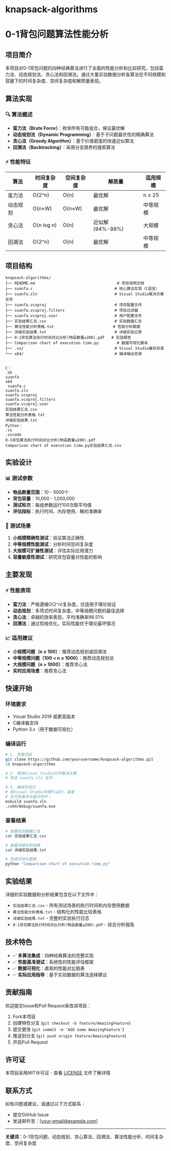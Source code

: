 # knapsack-algorithms
# 0-1背包问题算法性能分析

## 项目简介

本项目对0-1背包问题的四种经典算法进行了全面的性能分析和比较研究，包括蛮力法、动态规划法、贪心法和回溯法。通过大量实验数据分析各算法在不同规模和容量下的时间复杂度、空间复杂度和解质量表现。

## 算法实现

### 🔍 算法概述
- **蛮力法（Brute Force）**：枚举所有可能组合，保证最优解
- **动态规划法（Dynamic Programming）**：基于子问题最优性的精确算法
- **贪心法（Greedy Algorithm）**：基于价值密度的快速近似算法
- **回溯法（Backtracking）**：采用分支限界的搜索算法

### ⚡ 性能特征
| 算法 | 时间复杂度 | 空间复杂度 | 解质量 | 适用规模 |
|------|------------|------------|--------|----------|
| 蛮力法 | O(2^n) | O(n) | 最优解 | n ≤ 25 |
| 动态规划 | O(n×W) | O(n×W) | 最优解 | 中等规模 |
| 贪心法 | O(n log n) | O(n) | 近似解(94%-98%) | 大规模 |
| 回溯法 | O(2^n) | O(n) | 最优解 | 中等规模 |

## 项目结构

```
knapsack-algorithms/
├── README.md                                    # 项目说明文档
├── suanfa.c                                    # 核心算法实现（C语言）
├── suanfa.sln                                  # Visual Studio解决方案文件
├── suanfa.vcxproj                              # 项目配置文件
├── suanfa.vcxproj.filters                      # 项目过滤器
├── suanfa.vcxproj.user                         # 用户配置文件
├── 实验结果汇总.csv                              # 实验数据汇总
├── 算法性能分析表格.txt                          # 性能分析数据
├── 详细实验结果.txt                              # 详细实验记录
├── 0-1背包算法执行时间对比分析(物品数量≤200).pdf   # 实验报告
├── Comparison chart of execution time.py        # 数据可视化脚本
├── .vs/                                        # Visual Studio缓存目录
└── x64/                                        # 编译输出目录


C：
.VS
suanfa
x64
 suanfa.c
suanfa.sln
suanfa.vcxproj
suanfa.vcxproj.filters
suanfa.vcxproj.user
实验结果汇总.csv
算法性能分析表格.txt
详细实验结果.txt
Python：
.vs
.vscode
0-1背包算法执行时间对比分析(物品数量≤200).pdf
Comparison chart of execution time.py实验结果汇总.csv
```

## 实验设计

### 📊 测试参数
- **物品数量范围**：10 - 5000个
- **背包容量**：10,000 - 1,000,000
- **测试轮次**：每组参数运行100次取平均值
- **评估指标**：执行时间、内存使用、解的准确率

### 🎯 测试场景
1. **小规模精确性测试**：验证算法正确性
2. **中等规模性能测试**：分析时间空间复杂度
3. **大规模可扩展性测试**：评估实际应用潜力
4. **容量敏感性测试**：研究背包容量对性能的影响

## 主要发现

### ⚡ 性能表现
- **蛮力法**：严格遵循O(2^n)复杂度，仅适用于理论验证
- **动态规划**：多项式时间复杂度，中等规模问题的最佳选择
- **贪心法**：卓越的效率表现，平均准确率96.51%
- **回溯法**：通过剪枝优化，实际性能优于理论最坏情况

### 📈 适用建议
- **小规模问题（n ≤ 100）**：推荐动态规划或回溯法
- **中等规模问题（100 < n ≤ 1000）**：推荐动态规划法
- **大规模问题（n > 1000）**：推荐贪心法
- **实时应用场景**：推荐贪心法

## 快速开始

### 环境要求
- Visual Studio 2019 或更高版本
- C编译器支持
- Python 3.x（用于数据可视化）

### 编译运行
```bash
# 1. 克隆项目
git clone https://github.com/yourusername/knapsack-algorithms.git
cd knapsack-algorithms

# 2. 使用Visual Studio打开解决方案
# 双击 suanfa.sln 文件

# 3. 编译并运行
# 在Visual Studio中按F5运行，或者
# 在开发者命令提示符中：
msbuild suanfa.sln
./x64/Debug/suanfa.exe
```

### 查看结果
```bash
# 查看实验数据汇总
cat 实验结果汇总.csv

# 查看详细实验结果
cat 详细实验结果.txt

# 生成可视化图表
python "Comparison chart of execution time.py"
```

## 实验结果

详细的实验数据和分析结果包含在以下文件中：
- `实验结果汇总.csv` - 所有测试场景的执行时间和内存使用数据
- `算法性能分析表格.txt` - 结构化的性能比较表格
- `详细实验结果.txt` - 完整的实验执行日志
- `0-1背包算法执行时间对比分析(物品数量≤200).pdf` - 综合分析报告

## 技术特色

- ✅ **多算法集成**：四种经典算法的完整实现
- ✅ **性能基准测试**：系统性的性能评估框架
- ✅ **数据可视化**：直观的性能对比图表
- ✅ **实际应用指导**：基于实验数据的算法选择建议

## 贡献指南

欢迎提交Issue和Pull Request来改进项目：

1. Fork本项目
2. 创建特性分支 (`git checkout -b feature/AmazingFeature`)
3. 提交更改 (`git commit -m 'Add some AmazingFeature'`)
4. 推送到分支 (`git push origin feature/AmazingFeature`)
5. 开启Pull Request

## 许可证

本项目采用MIT许可证 - 查看 [LICENSE](LICENSE) 文件了解详情

## 联系方式

如有问题或建议，请通过以下方式联系：
- 提交GitHub Issue
- 发送邮件至：[your-email@example.com]

---

**关键词**：0-1背包问题、动态规划、贪心算法、回溯法、算法性能分析、时间复杂度、空间复杂度
